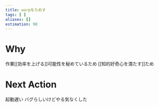 ```yaml
---
title: warpをためす
tags: [ ]
aliases: []
estimation: 90
---
```

# Why
作業[[効率を上げる]]可能性を秘めているため
[[知的好奇心を満たす]]ため
# Next Action
起動遅い
バグらしいけどやる気なくした